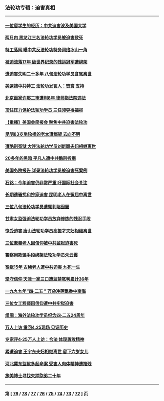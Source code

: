 ### 法轮功专辑：迫害真相
---
#### [一位留学生的经历：中共迫害波及美国大学](../../pages/nf4379/n14008375.md?06050430) 
#### [两月内 黑龙江三名法轮功学员被迫害致死](../../pages/nf4379/n14006552.md?06050430) 
#### [特工落网 曝中共反法轮功特务网络冰山一角](../../pages/nf4379/n14006412.md?06050430) 
#### [被迫流落17年 破世界纪录的残运冠军遭绑架](../../pages/nf4379/n14006004.md?06050430) 
#### [遭迫害失明二十多年 八旬法轮功学员含冤离世](../../pages/nf4379/n14005431.md?06050430) 
#### [美逮捕中共特工 法轮功发言人：赞赏 支持](../../pages/nf4379/n14005107.md?06050430) 
#### [北京画家许那二审遭判8年 律师指法院违法](../../pages/nf4379/n14004182.md?06050430) 
#### [顶住压力保护法轮功学员 三任领导得福报](../../pages/nf4379/n14002440.md?06050430) 
#### [【重播】美国会简报会 聚焦中共迫害法轮功](../../pages/nf4379/n14002932.md?06050430) 
#### [昆明83岁坐轮椅的老太遭绑架 去向不明](../../pages/nf4379/n14000874.md?06050430) 
#### [遭酷刑冤狱 大连法轮功学员刘新颖夫妇相继离世](../../pages/nf4379/n13998111.md?06050430) 
#### [20多年的黑暗 平凡人遭中共酷刑折磨](../../pages/nf4379/n13997976.md?06050430) 
#### [美国务院报告 详录法轮功学员被迫害死案例](../../pages/nf4379/n13997752.md?06050430) 
#### [石铭：今年迫害仍非常严重 吁国际社会关注](../../pages/nf4379/n13996099.md?06050430) 
#### [长期遭骚扰和抄家迫害 昆明老人在冤屈中离世](../../pages/nf4379/n13990487.md?06050430) 
#### [三位八旬法轮功学员遭冤判陷囹圄](../../pages/nf4379/n13988869.md?06050430) 
#### [甘肃女监强迫法轮功学员放弃修炼的残忍手段](../../pages/nf4379/n13988053.md?06050430) 
#### [饱受迫害 唐山法轮功学员高振才夫妇相继离世](../../pages/nf4379/n13987209.md?06050430) 
#### [三位耄耋老人因信仰被中共监狱迫害死](../../pages/nf4379/n13986618.md?06050430) 
#### [警察用欺骗手段绑架法轮功学员朱云霞](../../pages/nf4379/n13985959.md?06050430) 
#### [冤狱15年 古稀老人遭中共迫害 九死一生](../../pages/nf4379/n13985199.md?06050430) 
#### [坚守信仰 天津一家三口遭监禁冤判累计36年](../../pages/nf4379/n13983791.md?06050430) 
#### [一九九九年“四·二五 ” 万朵净莲飘香中南海](../../pages/nf4379/n13984266.md?06050430) 
#### [三位女工程师因信仰遭中共牢狱迫害](../../pages/nf4379/n13982891.md?06050430) 
#### [组图：海外法轮功学员纪念四‧二五24周年](../../pages/nf4379/n13979790.md?06050430) 
#### [万人上访 重回4.25现场 见证历史](../../pages/nf4379/n13979775.md?06050430) 
#### [专家评4‧25万人上访：合法 体现勇敢精神](../../pages/nf4379/n13975820.md?06050430) 
#### [累遭迫害 王宇东夫妇相继离世 留下六岁女儿](../../pages/nf4379/n13977555.md?06050430) 
#### [河北冀东监狱多起命案 受害人肉体精神遭摧残](../../pages/nf4379/n13976483.md?06050430) 
#### [旅美博士寻找失踪胞弟二十年](../../pages/nf4379/n13976318.md?06050430) 

---
#### 第 [ [79](./79.md?06050430) / [78](./78.md?06050430) / [77](./77.md?06050430) / [76](./76.md?06050430) / [75](./75.md?06050430) / [74](./74.md?06050430) / [73](./73.md?06050430) / [72](./72.md?06050430) ] 页
